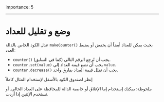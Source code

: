 importance: 5

---

# وضع و تقليل للعداد

عدل الكود الخاص بالدالة `makeCounter()` بحيث يمكن للعداد أيضاً أن يخفض أو يضبط العدد:

- `counter()` يجب أن تُرجِع الرقم التالي (كما في السابق).
- `counter.set(value)` يجب أن تضع قيمة العداد إلي `value`.
- `counter.decrease()` يجب أن تقلل قيمة العداد بفارق واحد.

إنظر لصندوق الكود بالأسفل لإستخدام المثال كاملاً

ملحوظة: يمكنك إستخدام إما الإغلاق أو خاصية الدالة للمحافظة على العداد الحالي. أو تستخدم الإثنين إذا أردت.

